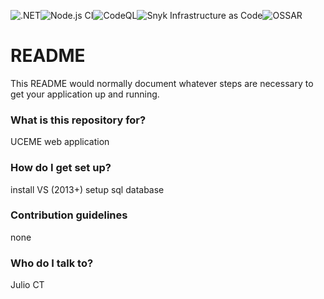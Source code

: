 ![.NET](https://github.com/Julio-CT/uceme/workflows/.NET/badge.svg)![Node.js CI](https://github.com/Julio-CT/uceme/workflows/Node.js%20CI/badge.svg)![CodeQL](https://github.com/Julio-CT/uceme/workflows/CodeQL/badge.svg)![Snyk Infrastructure as Code](https://github.com/Julio-CT/uceme/workflows/Snyk%20Infrastructure%20as%20Code/badge.svg)![OSSAR](https://github.com/Julio-CT/uceme/workflows/OSSAR/badge.svg)

# README #

This README would normally document whatever steps are necessary to get your application up and running.

### What is this repository for? ###

UCEME web application

### How do I get set up? ###

install VS (2013+)
setup sql database

### Contribution guidelines ###

none

### Who do I talk to? ###

Julio CT
